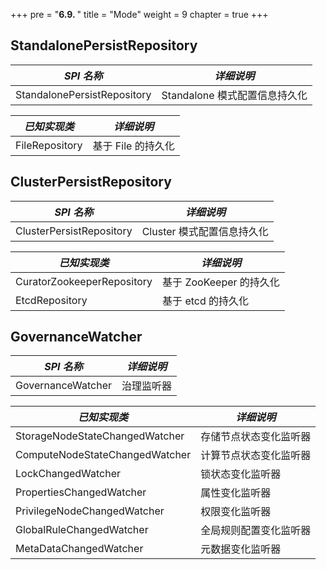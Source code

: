 +++
pre = "<b>6.9. </b>"
title = "Mode"
weight = 9
chapter = true
+++

## StandalonePersistRepository

| *SPI 名称*                     | *详细说明*                  |
| ----------------------------- | -----------------------    |
| StandalonePersistRepository   | Standalone 模式配置信息持久化 |

| *已知实现类*                    | *详细说明*                  |
| ----------------------------- | -----------------------     |
| FileRepository                | 基于 File 的持久化            |

## ClusterPersistRepository

| *SPI 名称*                     | *详细说明*                  |
| ----------------------------- | -------------------------- |
| ClusterPersistRepository      | Cluster 模式配置信息持久化   |

| *已知实现类*                    | *详细说明*                 |
| ----------------------------- | ------------------------- |
| CuratorZookeeperRepository    | 基于 ZooKeeper 的持久化     |
| EtcdRepository                | 基于 etcd 的持久化         |

## GovernanceWatcher

| *SPI 名称*                     | *详细说明*          |
| ----------------------------- | ------------------ |
| GovernanceWatcher             | 治理监听器           |

| *已知实现类*                     | *详细说明*          |
| -----------------------------  | ------------------ |
| StorageNodeStateChangedWatcher | 存储节点状态变化监听器 |
| ComputeNodeStateChangedWatcher | 计算节点状态变化监听器 |
| LockChangedWatcher             | 锁状态变化监听器      |
| PropertiesChangedWatcher       | 属性变化监听器        |
| PrivilegeNodeChangedWatcher    | 权限变化监听器        |
| GlobalRuleChangedWatcher       | 全局规则配置变化监听器 |
| MetaDataChangedWatcher         | 元数据变化监听器      |
